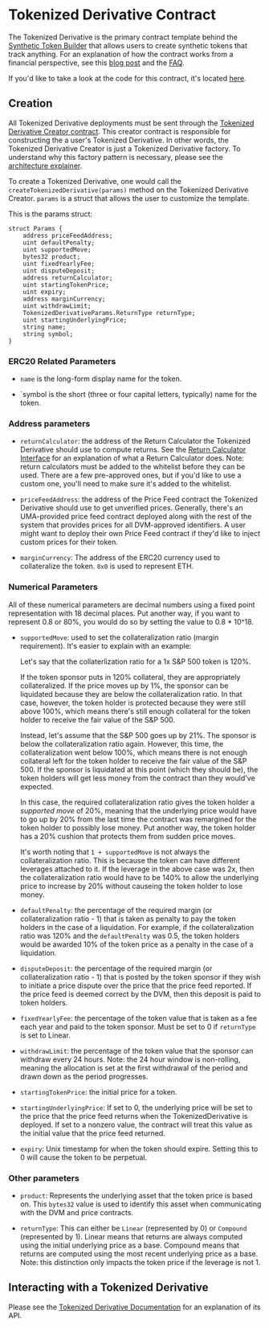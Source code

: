 # Tokenized Derivative Contract

The Tokenized Derivative is the primary contract template behind the
[Synthetic Token Builder](https://tokenbuilder.umaproject.org) that allows users to create synthetic tokens that track
anything. For an explanation of how the contract works from a financial perspective, see this
[blog post](https://medium.com/uma-project/announcing-the-uma-synthetic-token-builder-8bf37c645e94) and the
[FAQ](http://docs.google.com/document/d/1CLo02hXrcS3r5t8JeyyiT4ZyfqW0WJBgBh1lWIDghYE/).

If you'd like to take a look at the code for this contract, it's located
[here](https://github.com/UMAprotocol/protocol/blob/master/core/contracts/TokenizedDerivative.sol).

## Creation

All Tokenized Derivative deployments must be sent through the
[Tokenized Derivative Creator contract](https://github.com/UMAprotocol/protocol/blob/master/core/contracts/TokenizedDerivativeCreator.sol).
This creator contract is responsible for constructing the a user's Tokenized Derivative. In other words, the Tokenized
Derivative Creator is just a Tokenized Derivative factory. To understand why this factory pattern is necessary, please
see the [architecture explainer](./architecture.md).

To create a Tokenized Derivative, one would call the `createTokenizedDerivative(params)` method on the Tokenized
Derivative Creator. `params` is a struct that allows the user to customize the template.

This is the params struct:

```solidity
struct Params {
    address priceFeedAddress;
    uint defaultPenalty;
    uint supportedMove;
    bytes32 product;
    uint fixedYearlyFee;
    uint disputeDeposit;
    address returnCalculator;
    uint startingTokenPrice;
    uint expiry;
    address marginCurrency;
    uint withdrawLimit;
    TokenizedDerivativeParams.ReturnType returnType;
    uint startingUnderlyingPrice;
    string name;
    string symbol;
}
```

### ERC20 Related Parameters

- `name` is the long-form display name for the token.

- `symbol is the short (three or four capital letters, typically) name for the token.

### Address parameters

- `returnCalculator`: the address of the Return Calculator the Tokenized Derivative should use to compute returns. See
the [Return Calculator Interface](https://github.com/UMAprotocol/protocol/blob/master/core/contracts/ReturnCalculatorInterface.sol)
for an explanation of what a Return Calculator does. Note: return calculators must be added to the whitelist before
they can be used. There are a few pre-approved ones, but if you'd like to use a custom one, you'll need to make sure
it's added to the whitelist.

- `priceFeedAddress`: the address of the Price Feed contract the Tokenized Derivative should use to get unverified
prices. Generally, there's an UMA-provided price feed contract deployed along with the rest of the system that provides
prices for all DVM-approved identifiers. A user might want to deploy their own Price Feed contract if they'd like to
inject custom prices for their token.

- `marginCurrency`: The address of the ERC20 currency used to collateralize the token. `0x0` is used to represent ETH.

### Numerical Parameters

All of these numerical parameters are decimal numbers using a fixed point representation with 18 decimal places.
Put another way, if you want to represent 0.8 or 80%, you would do so by setting the value to 0.8 * 10^18.

- `supportedMove`: used to set the collateralization ratio (margin requirement). It's easier to explain with an
example:

    Let's say that the collaterlization ratio for a 1x S&P 500 token is 120%. 

    If the token sponsor puts in 120% collateral, they are appropriately collateralized. If the price moves up by 1%,
    the sponsor can be liquidated because they are below the collateralization ratio. In that case, however, the token
    holder is protected because they were still above 100%, which means there's still enough collateral for the token
    holder to receive the fair value of the S&P 500.

    Instead, let's assume that the S&P 500 goes up by 21%. The sponsor is below the collateralization ratio again.
    However, this time, the collateralization went below 100%, which means there is not enough collateral left for the
    token holder to receive the fair value of the S&P 500. If the sponsor is liquidated at this point (which they
    should be), the token holders will get less money from the contract than they would've expected.

    In this case, the required collateralization ratio gives the token holder a _supported move_ of 20%, meaning that
    the underlying price would have to go up by 20% from the last time the contract was remargined for the token holder
    to possibly lose money. Put another way, the token holder has a 20% cushion that protects them from sudden price
    moves.

    It's worth noting that `1 + supportedMove` is not always the collateralization ratio. This is because the token can
    have different leverages attached to it. If the leverage in the above case was 2x, then the collateralization ratio
    would have to be 140% to allow the underlying price to increase by 20% without causeing the token holder to lose
    money.

- `defaultPenalty`: the percentage of the required margin (or collateralization ratio - 1) that is taken as penalty
to pay the token holders in the case of a liquidation. For example, if the collateralization ratio was 120% and the
`defaultPenalty` was 0.5, the token holders would be awarded 10% of the token price as a penalty in the case of a
liquidation.

- `disputeDeposit`: the percentage of the required margin (or collateralization ratio - 1) that is posted by the token
sponsor if they wish to initiate a price dispute over the price that the price feed reported. If the price feed is
deemed correct by the DVM, then this deposit is paid to token holders.

- `fixedYearlyFee`: the percentage of the token value that is taken as a fee each year and paid to the token sponsor.
Must be set to 0 if `returnType` is set to Linear.

- `withdrawLimit`: the percentage of the token value that the sponsor can withdraw every 24 hours. Note: the 24 hour
window is non-rolling, meaning the allocation is set at the first withdrawal of the period and drawn down as the period
progresses.

- `startingTokenPrice`: the initial price for a token.

- `startingUnderlyingPrice`: If set to 0, the underlying price will be set to the price that the price feed returns
when the TokenizedDerivative is deployed. If set to a nonzero value, the contract will treat this value as the initial
value that the price feed returned.

- `expiry`: Unix timestamp for when the token should expire. Setting this to 0 will cause the token to be perpetual.

### Other parameters

- `product`: Represents the underlying asset that the token price is based on. This `bytes32` value is used to identify
this asset when communicating with the DVM and price contracts.

- `returnType`: This can either be `Linear` (represented by 0) or `Compound` (represented by 1). Linear means that
returns are always computed using the initial underlying price as a base. Compound means that returns are computed
using the most recent underlying price as a base. Note: this distinction only impacts the token price if the leverage
is not 1.

## Interacting with a Tokenized Derivative

Please see the [Tokenized Derivative Documentation](https://docs.umaproject.org/uma/contracts/TokenizedDerivative.html)
for an explanation of its API.
